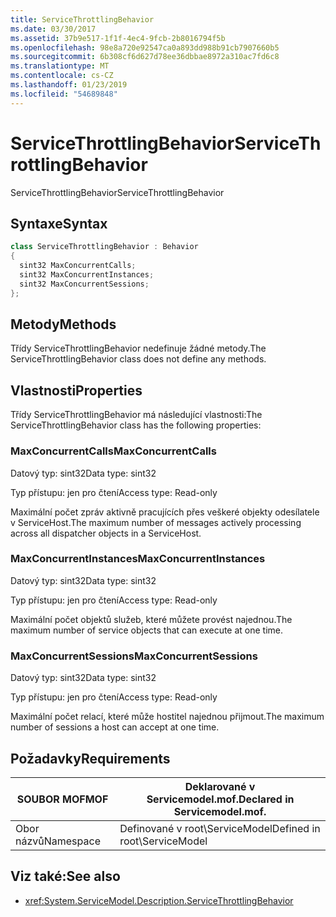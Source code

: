 ```yaml
---
title: ServiceThrottlingBehavior
ms.date: 03/30/2017
ms.assetid: 37b9e517-1f1f-4ec4-9fcb-2b8016794f5b
ms.openlocfilehash: 98e8a720e92547ca0a893dd988b91cb7907660b5
ms.sourcegitcommit: 6b308cf6d627d78ee36dbbae8972a310ac7fd6c8
ms.translationtype: MT
ms.contentlocale: cs-CZ
ms.lasthandoff: 01/23/2019
ms.locfileid: "54689848"
---
```

# <a name="servicethrottlingbehavior"></a><span data-ttu-id="a2d4f-102">ServiceThrottlingBehavior</span><span class="sxs-lookup"><span data-stu-id="a2d4f-102">ServiceThrottlingBehavior</span></span>
<span data-ttu-id="a2d4f-103">ServiceThrottlingBehavior</span><span class="sxs-lookup"><span data-stu-id="a2d4f-103">ServiceThrottlingBehavior</span></span>  
  
## <a name="syntax"></a><span data-ttu-id="a2d4f-104">Syntaxe</span><span class="sxs-lookup"><span data-stu-id="a2d4f-104">Syntax</span></span>  
  
```csharp  
class ServiceThrottlingBehavior : Behavior  
{  
  sint32 MaxConcurrentCalls;  
  sint32 MaxConcurrentInstances;  
  sint32 MaxConcurrentSessions;  
};  
```  
  
## <a name="methods"></a><span data-ttu-id="a2d4f-105">Metody</span><span class="sxs-lookup"><span data-stu-id="a2d4f-105">Methods</span></span>  
 <span data-ttu-id="a2d4f-106">Třídy ServiceThrottlingBehavior nedefinuje žádné metody.</span><span class="sxs-lookup"><span data-stu-id="a2d4f-106">The ServiceThrottlingBehavior class does not define any methods.</span></span>  
  
## <a name="properties"></a><span data-ttu-id="a2d4f-107">Vlastnosti</span><span class="sxs-lookup"><span data-stu-id="a2d4f-107">Properties</span></span>  
 <span data-ttu-id="a2d4f-108">Třídy ServiceThrottlingBehavior má následující vlastnosti:</span><span class="sxs-lookup"><span data-stu-id="a2d4f-108">The ServiceThrottlingBehavior class has the following properties:</span></span>  
  
### <a name="maxconcurrentcalls"></a><span data-ttu-id="a2d4f-109">MaxConcurrentCalls</span><span class="sxs-lookup"><span data-stu-id="a2d4f-109">MaxConcurrentCalls</span></span>  
 <span data-ttu-id="a2d4f-110">Datový typ: sint32</span><span class="sxs-lookup"><span data-stu-id="a2d4f-110">Data type: sint32</span></span>  
  
 <span data-ttu-id="a2d4f-111">Typ přístupu: jen pro čtení</span><span class="sxs-lookup"><span data-stu-id="a2d4f-111">Access type: Read-only</span></span>  
  
 <span data-ttu-id="a2d4f-112">Maximální počet zpráv aktivně pracujících přes veškeré objekty odesílatele v ServiceHost.</span><span class="sxs-lookup"><span data-stu-id="a2d4f-112">The maximum number of messages actively processing across all dispatcher objects in a ServiceHost.</span></span>  
  
### <a name="maxconcurrentinstances"></a><span data-ttu-id="a2d4f-113">MaxConcurrentInstances</span><span class="sxs-lookup"><span data-stu-id="a2d4f-113">MaxConcurrentInstances</span></span>  
 <span data-ttu-id="a2d4f-114">Datový typ: sint32</span><span class="sxs-lookup"><span data-stu-id="a2d4f-114">Data type: sint32</span></span>  
  
 <span data-ttu-id="a2d4f-115">Typ přístupu: jen pro čtení</span><span class="sxs-lookup"><span data-stu-id="a2d4f-115">Access type: Read-only</span></span>  
  
 <span data-ttu-id="a2d4f-116">Maximální počet objektů služeb, které můžete provést najednou.</span><span class="sxs-lookup"><span data-stu-id="a2d4f-116">The maximum number of service objects that can execute at one time.</span></span>  
  
### <a name="maxconcurrentsessions"></a><span data-ttu-id="a2d4f-117">MaxConcurrentSessions</span><span class="sxs-lookup"><span data-stu-id="a2d4f-117">MaxConcurrentSessions</span></span>  
 <span data-ttu-id="a2d4f-118">Datový typ: sint32</span><span class="sxs-lookup"><span data-stu-id="a2d4f-118">Data type: sint32</span></span>  
  
 <span data-ttu-id="a2d4f-119">Typ přístupu: jen pro čtení</span><span class="sxs-lookup"><span data-stu-id="a2d4f-119">Access type: Read-only</span></span>  
  
 <span data-ttu-id="a2d4f-120">Maximální počet relací, které může hostitel najednou přijmout.</span><span class="sxs-lookup"><span data-stu-id="a2d4f-120">The maximum number of sessions a host can accept at one time.</span></span>  
  
## <a name="requirements"></a><span data-ttu-id="a2d4f-121">Požadavky</span><span class="sxs-lookup"><span data-stu-id="a2d4f-121">Requirements</span></span>  
  
|<span data-ttu-id="a2d4f-122">SOUBOR MOF</span><span class="sxs-lookup"><span data-stu-id="a2d4f-122">MOF</span></span>|<span data-ttu-id="a2d4f-123">Deklarované v Servicemodel.mof.</span><span class="sxs-lookup"><span data-stu-id="a2d4f-123">Declared in Servicemodel.mof.</span></span>|  
|---------|-----------------------------------|  
|<span data-ttu-id="a2d4f-124">Obor názvů</span><span class="sxs-lookup"><span data-stu-id="a2d4f-124">Namespace</span></span>|<span data-ttu-id="a2d4f-125">Definované v root\ServiceModel</span><span class="sxs-lookup"><span data-stu-id="a2d4f-125">Defined in root\ServiceModel</span></span>|  
  
## <a name="see-also"></a><span data-ttu-id="a2d4f-126">Viz také:</span><span class="sxs-lookup"><span data-stu-id="a2d4f-126">See also</span></span>
- <xref:System.ServiceModel.Description.ServiceThrottlingBehavior>
